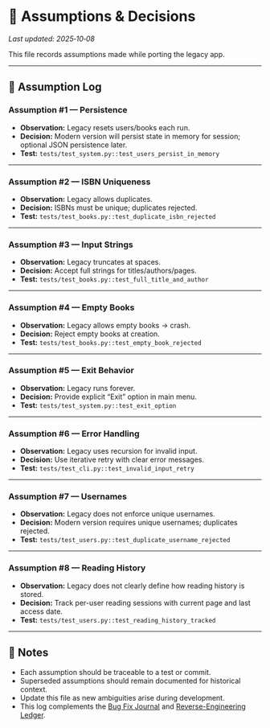 # 🤔 Assumptions & Decisions

_Last updated: 2025‑10‑08_

This file records assumptions made while porting the legacy app.

---

## 🧾 Assumption Log

### Assumption #1 — Persistence
- **Observation:** Legacy resets users/books each run.  
- **Decision:** Modern version will persist state in memory for session; optional JSON persistence later.  
- **Test:** `tests/test_system.py::test_users_persist_in_memory`

---

### Assumption #2 — ISBN Uniqueness
- **Observation:** Legacy allows duplicates.  
- **Decision:** ISBNs must be unique; duplicates rejected.  
- **Test:** `tests/test_books.py::test_duplicate_isbn_rejected`

---

### Assumption #3 — Input Strings
- **Observation:** Legacy truncates at spaces.  
- **Decision:** Accept full strings for titles/authors/pages.  
- **Test:** `tests/test_books.py::test_full_title_and_author`

---

### Assumption #4 — Empty Books
- **Observation:** Legacy allows empty books → crash.  
- **Decision:** Reject empty books at creation.  
- **Test:** `tests/test_books.py::test_empty_book_rejected`

---

### Assumption #5 — Exit Behavior
- **Observation:** Legacy runs forever.  
- **Decision:** Provide explicit “Exit” option in main menu.  
- **Test:** `tests/test_system.py::test_exit_option`

---

### Assumption #6 — Error Handling
- **Observation:** Legacy uses recursion for invalid input.  
- **Decision:** Use iterative retry with clear error messages.  
- **Test:** `tests/test_cli.py::test_invalid_input_retry`

---

### Assumption #7 — Usernames
- **Observation:** Legacy does not enforce unique usernames.  
- **Decision:** Modern version requires unique usernames; duplicates rejected.  
- **Test:** `tests/test_users.py::test_duplicate_username_rejected`

---

### Assumption #8 — Reading History
- **Observation:** Legacy does not clearly define how reading history is stored.  
- **Decision:** Track per-user reading sessions with current page and last access date.  
- **Test:** `tests/test_users.py::test_reading_history_tracked`

---

## 📖 Notes
- Each assumption should be traceable to a test or commit.  
- Superseded assumptions should remain documented for historical context.  
- Update this file as new ambiguities arise during development.  
- This log complements the [Bug Fix Journal](./bugs.md) and [Reverse-Engineering Ledger](./reverse-engineering.md).  
